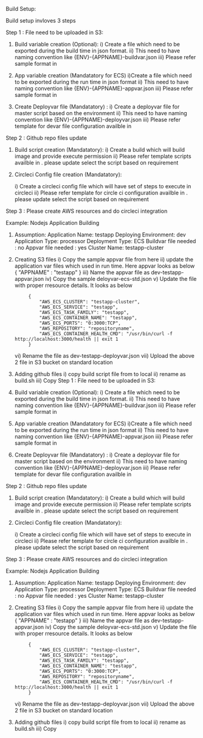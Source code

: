 Build Setup:

Build setup invloves 3 steps

Step 1 : File need to be uploaded in S3:

1) Build variable creation (Optional):
    i) Create a file which need to be exported during the build time in json format.
    ii) This need to have naming convention like {ENV}-{APPNAME}-buildvar.json
    iii) Please refer sample format in

2) App variable creation (Mandatatory for ECS)
    i)Create a file which need to be exported during the run time in json format
    ii) This need to have naming convention like {ENV}-{APPNAME}-appvar.json
    iii) Please refer sample format in

3) Create Deployvar file (Mandatatory) :
    i) Create a deployvar file for master script based on the environment
    ii) This need to have naming convention like {ENV}-{APPNAME}-deployvar.json
    iii) Please refer template for devar file configuration availble in 


Step 2 : Github repo files update

1) Build script creation (Mandatatory):
    i) Create a build which will build image and provide execute permission
    ii) Please refer template scripts availble in <link>. please update select the script based on requirement 

2) Circleci Config file creation (Mandatatory):

    i) Create a circleci config file which will have set of steps to execute in circleci 
    ii) Please refer template for circle ci configuration availble in <link>. please update select the script based on requirement 

Step 3 : Please create AWS resources and do circleci integration


Example: Nodejs Application Building

1) Assumption: 
    Application Name: testapp
    Deploying Environment: dev
    Application Type: processor
    Deployment Type: ECS
    Buildvar file needed : no
    Appvar file needed : yes
    Cluster Name: testapp-cluster

2) Creating S3 files
    i) Copy the sample appvar file from here
    ii) update the application var files which used in run time. Here appvar looks as below
        {
            "APPNAME" : "testapp"
        }
    iii) Name the appvar file as dev-testapp-appvar.json
    iv) Copy the sample deloyvar-ecs-std.json
    v) Update the file with proper rresource details. It looks as below

            {
                "AWS_ECS_CLUSTER": "testapp-cluster",
                "AWS_ECS_SERVICE": "testapp",
                "AWS_ECS_TASK_FAMILY": "testapp",
                "AWS_ECS_CONTAINER_NAME": "testapp",
                "AWS_ECS_PORTS": "0:3000:TCP",
                "AWS_REPOSITORY": "repositoryname",
                "AWS_ECS_CONTAINER_HEALTH_CMD": "/usr/bin/curl -f http://localhost:3000/health || exit 1
            }

    vi) Rename the file as dev-testapp-deployvar.json
    vii) Upload the above 2 file in S3 bucket on standard location
3) Adding github files
    i) copy build script file from to local
    ii) rename as build.sh
    iii) Copy 
Step 1 : File need to be uploaded in S3:

1) Build variable creation (Optional):
    i) Create a file which need to be exported during the build time in json format.
    ii) This need to have naming convention like {ENV}-{APPNAME}-buildvar.json
    iii) Please refer sample format in

2) App variable creation (Mandatatory for ECS)
    i)Create a file which need to be exported during the run time in json format
    ii) This need to have naming convention like {ENV}-{APPNAME}-appvar.json
    iii) Please refer sample format in

3) Create Deployvar file (Mandatatory) :
    i) Create a deployvar file for master script based on the environment
    ii) This need to have naming convention like {ENV}-{APPNAME}-deployvar.json
    iii) Please refer template for devar file configuration availble in 


Step 2 : Github repo files update

1) Build script creation (Mandatatory):
    i) Create a build which will build image and provide execute permission
    ii) Please refer template scripts availble in <link>. please update select the script based on requirement 

2) Circleci Config file creation (Mandatatory):

    i) Create a circleci config file which will have set of steps to execute in circleci 
    ii) Please refer template for circle ci configuration availble in <link>. please update select the script based on requirement 

Step 3 : Please create AWS resources and do circleci integration


Example: Nodejs Application Building

1) Assumption: 
    Application Name: testapp
    Deploying Environment: dev
    Application Type: processor
    Deployment Type: ECS
    Buildvar file needed : no
    Appvar file needed : yes
    Cluster Name: testapp-cluster

2) Creating S3 files
    i) Copy the sample appvar file from here
    ii) update the application var files which used in run time. Here appvar looks as below
        {
            "APPNAME" : "testapp"
        }
    iii) Name the appvar file as dev-testapp-appvar.json
    iv) Copy the sample deloyvar-ecs-std.json
    v) Update the file with proper rresource details. It looks as below

            {
                "AWS_ECS_CLUSTER": "testapp-cluster",
                "AWS_ECS_SERVICE": "testapp",
                "AWS_ECS_TASK_FAMILY": "testapp",
                "AWS_ECS_CONTAINER_NAME": "testapp",
                "AWS_ECS_PORTS": "0:3000:TCP",
                "AWS_REPOSITORY": "repositoryname",
                "AWS_ECS_CONTAINER_HEALTH_CMD": "/usr/bin/curl -f http://localhost:3000/health || exit 1
            }

    vi) Rename the file as dev-testapp-deployvar.json
    vii) Upload the above 2 file in S3 bucket on standard location
3) Adding github files
    i) copy build script file from to local
    ii) rename as build.sh
    iii) Copy 

